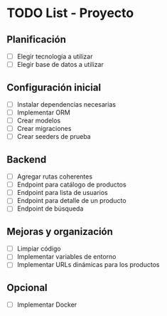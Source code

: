 # TODO List - Proyecto

## Planificación
- [ ] Elegir tecnología a utilizar
- [ ] Elegir base de datos a utilizar

## Configuración inicial
- [ ] Instalar dependencias necesarias
- [ ] Implementar ORM
- [ ] Crear modelos
- [ ] Crear migraciones
- [ ] Crear seeders de prueba

## Backend
- [ ] Agregar rutas coherentes
- [ ] Endpoint para catálogo de productos
- [ ] Endpoint para lista de usuarios
- [ ] Endpoint para detalle de un producto
- [ ] Endpoint de búsqueda

## Mejoras y organización
- [ ] Limpiar código
- [ ] Implementar variables de entorno
- [ ] Implementar URLs dinámicas para los productos

## Opcional
- [ ] Implementar Docker
